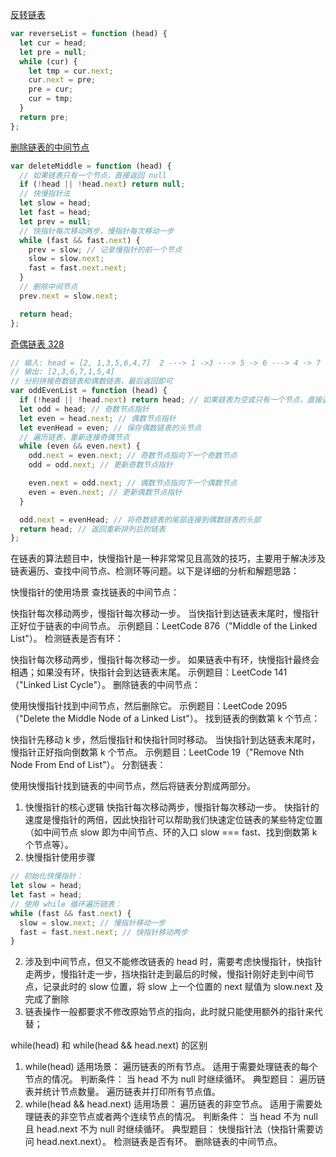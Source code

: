 [反转链表](https://leetcode.cn/problems/reverse-linked-list/?envType=study-plan-v2&envId=leetcode-75)

```js
var reverseList = function (head) {
  let cur = head;
  let pre = null;
  while (cur) {
    let tmp = cur.next;
    cur.next = pre;
    pre = cur;
    cur = tmp;
  }
  return pre;
};
```

[删除链表的中间节点](https://leetcode.cn/problems/delete-the-middle-node-of-a-linked-list/?envType=study-plan-v2&envId=leetcode-75)

```js
var deleteMiddle = function (head) {
  // 如果链表只有一个节点，直接返回 null
  if (!head || !head.next) return null;
  // 快慢指针法
  let slow = head;
  let fast = head;
  let prev = null;
  // 快指针每次移动两步，慢指针每次移动一步
  while (fast && fast.next) {
    prev = slow; // 记录慢指针的前一个节点
    slow = slow.next;
    fast = fast.next.next;
  }
  // 删除中间节点
  prev.next = slow.next;

  return head;
};
```

[奇偶链表 328](https://leetcode.cn/problems/odd-even-linked-list/description/?envType=study-plan-v2&envId=leetcode-75)

```js
// 输入: head = [2, 1,3,5,6,4,7]  2 ---> 1 ->3 ---> 5 -> 6 ---> 4 -> 7
// 输出: [2,3,6,7,1,5,4]
// 分别拼接奇数链表和偶数链表，最后返回即可
var oddEvenList = function (head) {
  if (!head || !head.next) return head; // 如果链表为空或只有一个节点，直接返回
  let odd = head; // 奇数节点指针
  let even = head.next; // 偶数节点指针
  let evenHead = even; // 保存偶数链表的头节点
  // 遍历链表，重新连接奇偶节点
  while (even && even.next) {
    odd.next = even.next; // 奇数节点指向下一个奇数节点
    odd = odd.next; // 更新奇数节点指针

    even.next = odd.next; // 偶数节点指向下一个偶数节点
    even = even.next; // 更新偶数节点指针
  }

  odd.next = evenHead; // 将奇数链表的尾部连接到偶数链表的头部
  return head; // 返回重新排列后的链表
};
```

在链表的算法题目中，快慢指针是一种非常常见且高效的技巧，主要用于解决涉及链表遍历、查找中间节点、检测环等问题。以下是详细的分析和解题思路：

快慢指针的使用场景
查找链表的中间节点：

快指针每次移动两步，慢指针每次移动一步。
当快指针到达链表末尾时，慢指针正好位于链表的中间节点。
示例题目：LeetCode 876（"Middle of the Linked List"）。
检测链表是否有环：

快指针每次移动两步，慢指针每次移动一步。
如果链表中有环，快慢指针最终会相遇；如果没有环，快指针会到达链表末尾。
示例题目：LeetCode 141（"Linked List Cycle"）。
删除链表的中间节点：

使用快慢指针找到中间节点，然后删除它。
示例题目：LeetCode 2095（"Delete the Middle Node of a Linked List"）。
找到链表的倒数第 k 个节点：

快指针先移动 k 步，然后慢指针和快指针同时移动。
当快指针到达链表末尾时，慢指针正好指向倒数第 k 个节点。
示例题目：LeetCode 19（"Remove Nth Node From End of List"）。
分割链表：

使用快慢指针找到链表的中间节点，然后将链表分割成两部分。

1. 快慢指针的核心逻辑
   快指针每次移动两步，慢指针每次移动一步。
   快指针的速度是慢指针的两倍，因此快指针可以帮助我们快速定位链表的某些特定位置（如中间节点 slow 即为中间节点、环的入口 slow === fast、找到倒数第 k 个节点等）。
2. 快慢指针使用步骤

```js
// 初始化快慢指针：
let slow = head;
let fast = head;
// 使用 while 循环遍历链表：
while (fast && fast.next) {
  slow = slow.next; // 慢指针移动一步
  fast = fast.next.next; // 快指针移动两步
}
```

2. 涉及到中间节点，但又不能修改链表的 head 时，需要考虑快慢指针，快指针走两步，慢指针走一步，挡块指针走到最后的时候，慢指针刚好走到中间节点，记录此时的 slow 位置，将 slow 上一个位置的 next 赋值为 slow.next 及完成了删除
3. 链表操作一般都要求不修改原始节点的指向，此时就只能使用额外的指针来代替；

while(head) 和 while(head && head.next) 的区别

1. while(head)
   适用场景：
   遍历链表的所有节点。
   适用于需要处理链表的每个节点的情况。
   判断条件：
   当 head 不为 null 时继续循环。
   典型题目：
   遍历链表并统计节点数量。
   遍历链表并打印所有节点值。
2. while(head && head.next)
   适用场景：
   遍历链表的非空节点。
   适用于需要处理链表的非空节点或者两个连续节点的情况。
   判断条件：
   当 head 不为 null 且 head.next 不为 null 时继续循环。
   典型题目：
   快慢指针法（快指针需要访问 head.next.next）。
   检测链表是否有环。
   删除链表的中间节点。
